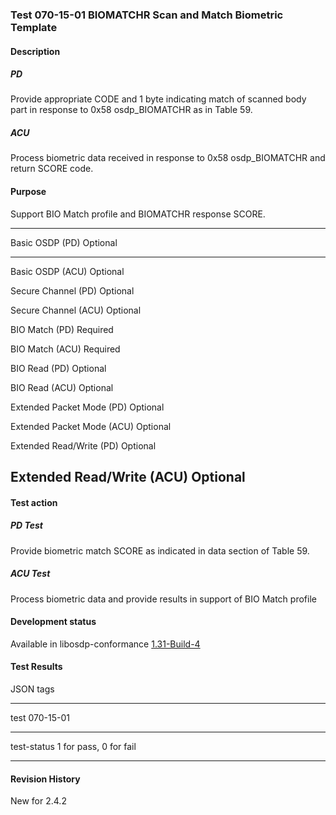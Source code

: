 ### Test 070-15-01 BIOMATCHR Scan and Match Biometric Template

#### Description

##### PD

Provide appropriate CODE and 1 byte indicating match of scanned body
part in response to 0x58 osdp_BIOMATCHR as in Table 59.

##### ACU

Process biometric data received in response to 0x58 osdp_BIOMATCHR and
return SCORE code.

#### Purpose

Support BIO Match profile and BIOMATCHR response SCORE.

  -----------------------------------------------------------------------
  Basic OSDP (PD)                     Optional
  ----------------------------------- -----------------------------------
  Basic OSDP (ACU)                    Optional

  Secure Channel (PD)                 Optional

  Secure Channel (ACU)                Optional

  BIO Match (PD)                      Required

  BIO Match (ACU)                     Required

  BIO Read (PD)                       Optional

  BIO Read (ACU)                      Optional

  Extended Packet Mode (PD)           Optional

  Extended Packet Mode (ACU)          Optional

  Extended Read/Write (PD)            Optional

  Extended Read/Write (ACU)           Optional
  -----------------------------------------------------------------------

#### Test action

##### PD Test

Provide biometric match SCORE as indicated in data section of Table 59.

##### ACU Test

Process biometric data and provide results in support of BIO Match
profile

#### Development status

Available in libosdp-conformance
[1.31-Build-4](https://github.com/Security-Industry-Association/libosdp-conformance/releases/tag/1.31-4)

#### Test Results

JSON tags

  -----------------------------------------------------------------------
  test                                070-15-01
  ----------------------------------- -----------------------------------
  test-status                         1 for pass, 0 for fail

  -----------------------------------------------------------------------

#### Revision History

New for 2.4.2
